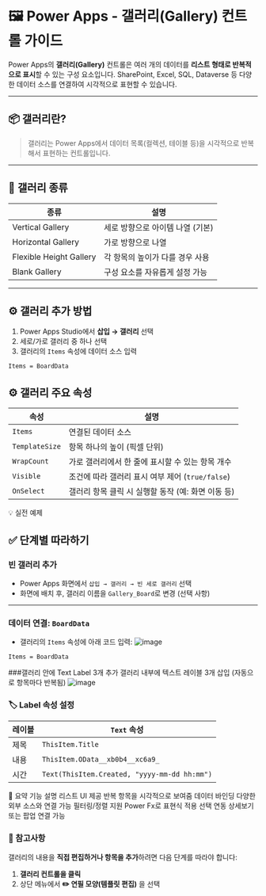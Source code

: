 # 🖼️ Power Apps - 갤러리(Gallery) 컨트롤 가이드

Power Apps의 **갤러리(Gallery)** 컨트롤은 여러 개의 데이터를 **리스트 형태로 반복적으로 표시**할 수 있는 구성 요소입니다. SharePoint, Excel, SQL, Dataverse 등 다양한 데이터 소스를 연결하여 시각적으로 표현할 수 있습니다.

---

## 📦 갤러리란?

> 갤러리는 Power Apps에서 데이터 목록(컬렉션, 테이블 등)을 시각적으로 반복해서 표현하는 컨트롤입니다.

---

## 🧩 갤러리 종류

| 종류 | 설명 |
|------|------|
| Vertical Gallery | 세로 방향으로 아이템 나열 (기본) |
| Horizontal Gallery | 가로 방향으로 나열 |
| Flexible Height Gallery | 각 항목의 높이가 다를 경우 사용 |
| Blank Gallery | 구성 요소를 자유롭게 설정 가능 |

---

## ⚙️ 갤러리 추가 방법

1. Power Apps Studio에서 **삽입 → 갤러리** 선택
2. 세로/가로 갤러리 중 하나 선택
3. 갤러리의 `Items` 속성에 데이터 소스 입력

```powerfx
Items = BoardData
```

## ⚙️ 갤러리 주요 속성

| 속성         | 설명                                               |
|--------------|----------------------------------------------------|
| `Items`      | 연결된 데이터 소스                                 |
| `TemplateSize` | 항목 하나의 높이 (픽셀 단위)                      |
| `WrapCount`  | 가로 갤러리에서 한 줄에 표시할 수 있는 항목 개수   |
| `Visible`    | 조건에 따라 갤러리 표시 여부 제어 (`true/false`)  |
| `OnSelect`   | 갤러리 항목 클릭 시 실행할 동작 (예: 화면 이동 등) |

💡 실전 예제
## ✅ 단계별 따라하기

### 빈 갤러리 추가

- Power Apps 화면에서 `삽입 → 갤러리 → 빈 세로 갤러리` 선택  
- 화면에 배치 후, 갤러리 이름을 `Gallery_Board`로 변경 (선택 사항)

---

### 데이터 연결: `BoardData`

- 갤러리의 `Items` 속성에 아래 코드 입력:
![image](https://github.com/user-attachments/assets/a4b4f155-d8a3-4989-a2ec-3f8658e5aa44)

```powerfx
Items = BoardData
```
###갤러리 안에 Text Label 3개 추가
갤러리 내부에 텍스트 레이블 3개 삽입 (자동으로 항목마다 반복됨)
![image](https://github.com/user-attachments/assets/45aab491-ed09-4c6c-92bf-4afa645cef05)

### 🏷️ Label 속성 설정

| 레이블 | `Text` 속성 |
|--------|-------------|
| 제목   | `ThisItem.Title` |
| 내용   | `ThisItem.OData__xb0b4__xc6a9_`|
| 시간   | `Text(ThisItem.Created, "yyyy-mm-dd hh:mm")` |

📝 요약
기능	설명
리스트 UI 제공	반복 항목을 시각적으로 보여줌
데이터 바인딩	다양한 외부 소스와 연결 가능
필터링/정렬 지원	Power Fx로 표현식 적용
선택 연동	상세보기 또는 팝업 연결 가능

### 📌 참고사항

갤러리의 내용을 **직접 편집하거나 항목을 추가**하려면 다음 단계를 따라야 합니다:

1. **갤러리 컨트롤을 클릭**
2. 상단 메뉴에서 **✏️ 연필 모양(템플릿 편집)** 을 선택
